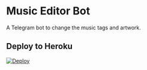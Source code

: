 # Music Editor Bot

A Telegram bot to change the music tags and artwork.

## Deploy to Heroku
[![Deploy](https://www.herokucdn.com/deploy/button.svg)](https://heroku.com/deploy?template=https://github.com/samadii/MusicEditorBot)





